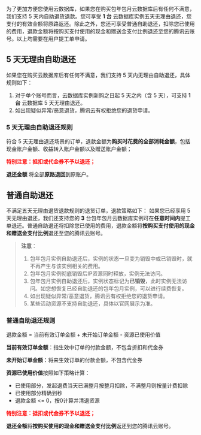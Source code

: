 
为了更加方便您使用云数据库，如果您在购买包年包月云数据库后有任何不满意，我们支持 5 天内自助退货退款。您可享受 **1 台** 云数据库实例五天无理由退还，您支付的有效金额将原路返还。除此之外，您还可享受普通自助退还，扣除您已使用的费用，退款金额将按购买支付使用的现金和赠送金支付比例退还至您的腾讯云账号。以上均需要在用户提工单申请。

## 5 天无理由自助退还
如果您在购买云数据库后有任何不满意，我们支持 5 天内无理由自助退还，具体规则如下：

1. 对于单个账号而言，云数据库实例新购之日起 5 天之内（含 5 天），可支持 **1 台** 云数据库 5 天无理由退还。
2. 如出现疑似异常/恶意退货，腾讯云有权拒绝您的退货申请。


### 5 天无理由自助退还规则
符合 5 天无理由退还场景的订单，退款金额为**购买时花费的全部消耗金额**，包括现金账户金额、收益转入账户金额以及赠送账户金额；

**<font color="red">特别注意：抵扣或代金券不予以退还；</font>**

**退还金额** 将全部**原路退回**到原账户。

## 普通自助退还
不满足五天无理由退货退款规则的退货订单，退款策略如下：
如果您已经享用 5 天无理由退还，我们还支持您的 **3** 台包年包月云数据库实例可在**任意时间内**提工单退还。普通自助退还将扣除您已使用的费用，退款金额将**按购买支付使用的现金和赠送金支付比例**退还至您的腾讯云账号。
> **注意**： <br>
> 1. 包年包月实例自助退还后，实例的状态一旦变为销毁中或已销毁时，就不再产生与该实例相关的费用。<br>
> 2. 包年包月实例彻底销毁后IP资源同时释放，实例无法访问。<br>
> 3. 包年包月实例自助退还后，实例状态标记为**已销毁**，此时实例无法访问。如您想恢复已经自助退还的包年包月实例，可以进行续费恢复。<br>
> 4. 如出现疑似异常/恶意退货，腾讯云有权拒绝您的退货申请。<br>
> 5. 某些活动资源不支持自助退还，具体以官网展示为准。

### 普通自助退还规则
退款金额 = 当前有效订单金额 + 未开始订单金额 - 资源已使用价值

**当前有效订单金额**：指生效中订单的付款金额，不包含折扣和代金券

**未开始订单金额**：将来生效订单的付款金额，不包含代金券

**资源已使用价值**按照如下策略计算：

- 已使用部分，发起退费当天已满整月按整月扣除，不满整月则按量计费扣除
- 已使用部分精确到秒
- 退款金额 <= 0，按0计算并清退资源

**<font color="red">特别注意：抵扣或代金券不予以退还；</font>**

**退还金额**将**按购买使用的现金和赠送金支付比例**返还到您的腾讯云账号。